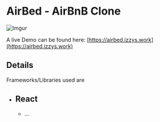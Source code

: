 # AirBed - AirBnB Clone

![Imgur](https://i.imgur.com/eyadhlD.png)

A live Demo can be found here: [https://airbed.izzys.work](https://airbed.izzys.work)

## Details

Frameworks/Libraries used are

- React
  - 
  - ...